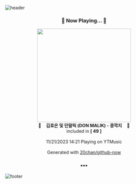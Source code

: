 ![header](https://capsule-render.vercel.app/api?type=wave&height=170&section=header&fontColor=090707&fontAlignX=45&fontAlignY=65&fontSize=100)

<h3 align="center">🎵 Now Playing... 🎵</h3>
<p align="center">
  <a href="https://music.youtube.com/watch?v=w2t4P7HSuGg">
    <img width="300" src="https://lh3.googleusercontent.com/85KAqcNV0aSEvl8p63_WQPzgPsZXRyx0zrBXqlYD81L5rUenVELXfM2shou8SSAChHDTmxoq2apeT51bSw">
  </a>
  <br>
  🎵&nbsp&nbsp&nbsp <b>김효은 및 던말릭 (DON MALIK) - 콩깍지</b> &nbsp&nbsp&nbsp🎵
  <br>
  included in <b>[ 49 ]</b>
  
  <br />
  <br />
  11/21/2023 14:21 Playing on YTMusic
  <br />
  <br />
  Generated with <a href="https://github.com/20chan/github-now">20chan/github-now</a>
</p>

<h3 align="center">•••</h3>

![footer](https://capsule-render.vercel.app/api?type=wave&height=150&section=footer)
